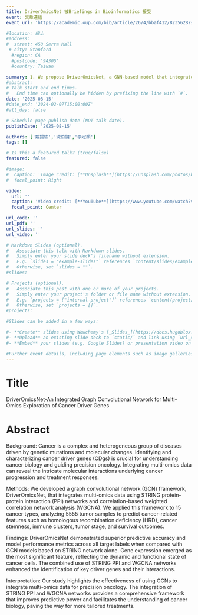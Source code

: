 ```yaml
---
title: DriverOmicsNet 被Briefings in Bioinformatics 接受
event: 文章連結
event_url: 'https://academic.oup.com/bib/article/26/4/bbaf412/8235628?searchresult=1'

#location: 線上
#address:
#  street: 450 Serra Mall
 # city: Stanford
  #region: CA
  #postcode: '94305'
  #country: Taiwan

summary: 1. We propose DriverOmicsNet, a GNN-based model that integrates multi-omics data and gene co-expression networks to identify CDgs across 15 cancer types. 2. DriverOmicsNet incorporates both STRING PPI and WGCNA-derived co-expression networks to capture gene–gene interactions and co-regulatory structures, enhancing biological interpretability. 3. The model employs a GCN architecture to integrate diverse omics features, including gene expression, mutation, CNV, and DNA methylation. An autoencoder is used to compress methylation data for effective integration. 4. External validation using the CPTAC PAAD dataset demonstrates the robustness of DriverOmicsNet’s predictions. 5. Comparative analyses demonstrate that DriverOmicsNet achieves competitive performance relative to baseline models, with improved interpretability and biological relevance of identified CDgs.
#abstract: 
# Talk start and end times.
#   End time can optionally be hidden by prefixing the line with `#`.
date: '2025-08-15'
#date_end: '2024-02-07T15:00:00Z'
#all_day: false

# Schedule page publish date (NOT talk date).
publishDate: '2025-08-15'

authors: ['戴揚紘','沈伯鍵','李定頡']
tags: []

# Is this a featured talk? (true/false)
featured: false

#image:
#  caption: 'Image credit: [**Unsplash**](https://unsplash.com/photos/bzdhc5b3Bxs)'
#  focal_point: Right

video:
  url: ''
  caption: 'Video credit: [**YouTube**](https://www.youtube.com/watch?v=bVHMlVoop68)'
  focal_point: Center

url_code: ''
url_pdf: ''
url_slides: ''
url_video: ''

# Markdown Slides (optional).
#   Associate this talk with Markdown slides.
#   Simply enter your slide deck's filename without extension.
#   E.g. `slides = "example-slides"` references `content/slides/example-slides.md`.
#   Otherwise, set `slides = ""`.
#slides:

# Projects (optional).
#   Associate this post with one or more of your projects.
#   Simply enter your project's folder or file name without extension.
#   E.g. `projects = ["internal-project"]` references `content/project/deep-learning/index.md`.
#   Otherwise, set `projects = []`.
#projects:

#Slides can be added in a few ways:

#- **Create** slides using Wowchemy's [_Slides_](https://docs.hugoblox.com/managing-content/#create-slides) feature and link using `slides` parameter in the front matter of the talk file
#- **Upload** an existing slide deck to `static/` and link using `url_slides` parameter in the front matter of the talk file
#- **Embed** your slides (e.g. Google Slides) or presentation video on this page using [shortcodes](https://docs.hugoblox.com/writing-markdown-latex/).

#Further event details, including page elements such as image galleries, can be added to the body of this page.
---
```

# Title
DriverOmicsNet-An Integrated Graph Convolutional Network for Multi-Omics Exploration of Cancer Driver Genes
# Abstract
Background: Cancer is a complex and heterogeneous group of diseases driven by genetic mutations and molecular changes. Identifying and characterizing cancer driver genes (CDgs) is crucial for understanding cancer biology and guiding precision oncology. Integrating multi-omics data can reveal the intricate molecular interactions underlying cancer progression and treatment responses.

Methods: We developed a graph convolutional network (GCN) framework, DriverOmicsNet, that integrates multi-omics data using STRING protein-protein interaction (PPI) networks and correlation-based weighted correlation network analysis (WGCNA). We applied this framework to 15 cancer types, analyzing 5555 tumor samples to predict cancer-related features such as homologous recombination deficiency (HRD), cancer stemness, immune clusters, tumor stage, and survival outcomes.

Findings: DriverOmicsNet demonstrated superior predictive accuracy and model performance metrics across all target labels when compared with GCN models based on STRING network alone. Gene expression emerged as the most significant feature, reflecting the dynamic and functional state of cancer cells. The combined use of STRING PPI and WGCNA networks enhanced the identification of key driver genes and their interactions.

Interpretation: Our study highlights the effectiveness of using GCNs to integrate multi-omics data for precision oncology. The integration of STRING PPI and WGCNA networks provides a comprehensive framework that improves predictive power and facilitates the understanding of cancer biology, paving the way for more tailored treatments.


